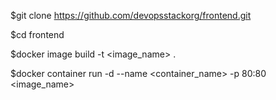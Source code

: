 $git clone https://github.com/devopsstackorg/frontend.git

$cd frontend

$docker image build -t <image_name> .

$docker container run -d --name <container_name> -p 80:80 <image_name>
